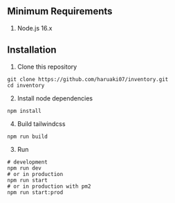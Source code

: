 ## Minimum Requirements

1. Node.js 16.x

## Installation

1. Clone this repository

```shell
git clone https://github.com/haruaki07/inventory.git
cd inventory
```

2. Install node dependencies

```shell
npm install
```

4. Build tailwindcss

```shell
npm run build
```

3. Run

```shell
# development
npm run dev
# or in production
npm run start
# or in production with pm2
npm run start:prod
```
